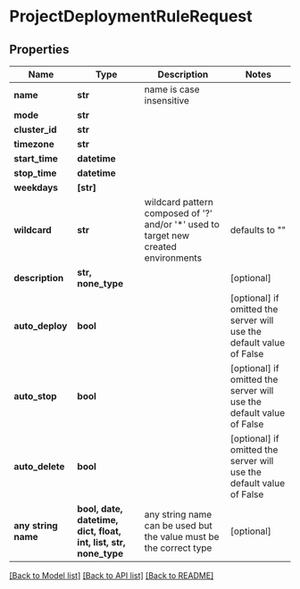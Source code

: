 # ProjectDeploymentRuleRequest


## Properties
Name | Type | Description | Notes
------------ | ------------- | ------------- | -------------
**name** | **str** | name is case insensitive | 
**mode** | **str** |  | 
**cluster_id** | **str** |  | 
**timezone** | **str** |  | 
**start_time** | **datetime** |  | 
**stop_time** | **datetime** |  | 
**weekdays** | **[str]** |  | 
**wildcard** | **str** | wildcard pattern composed of &#39;?&#39; and/or &#39;*&#39; used to target new created environments | defaults to ""
**description** | **str, none_type** |  | [optional] 
**auto_deploy** | **bool** |  | [optional]  if omitted the server will use the default value of False
**auto_stop** | **bool** |  | [optional]  if omitted the server will use the default value of False
**auto_delete** | **bool** |  | [optional]  if omitted the server will use the default value of False
**any string name** | **bool, date, datetime, dict, float, int, list, str, none_type** | any string name can be used but the value must be the correct type | [optional]

[[Back to Model list]](../README.md#documentation-for-models) [[Back to API list]](../README.md#documentation-for-api-endpoints) [[Back to README]](../README.md)


